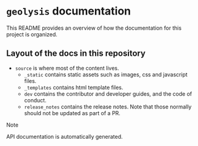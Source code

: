 # `geolysis` documentation

This README provides an overview of how the documentation
for this project is organized.

## Layout of the docs in this repository

- `source` is where most of the content lives.
  - `_static` contains static assets such as images, css and
    javascript files.
  - `_templates` contains html template files.
  - `dev` contains the contributor and developer guides, and
    the code of conduct.
  - `release_notes` contains the release notes. Note that those
    normally should not be updated as part of a PR.

> [!NOTE]
> API documentation is automatically generated.
